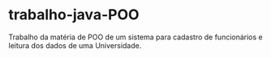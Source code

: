 # trabalho-java-POO
Trabalho da matéria de POO de um sistema para cadastro de funcionários e leitura dos dados de uma Universidade.
